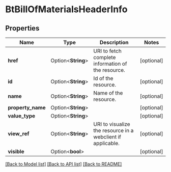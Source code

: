 # BtBillOfMaterialsHeaderInfo

## Properties

Name | Type | Description | Notes
------------ | ------------- | ------------- | -------------
**href** | Option<**String**> | URI to fetch complete information of the resource. | [optional]
**id** | Option<**String**> | Id of the resource. | [optional]
**name** | Option<**String**> | Name of the resource. | [optional]
**property_name** | Option<**String**> |  | [optional]
**value_type** | Option<**String**> |  | [optional]
**view_ref** | Option<**String**> | URI to visualize the resource in a webclient if applicable. | [optional]
**visible** | Option<**bool**> |  | [optional]

[[Back to Model list]](../README.md#documentation-for-models) [[Back to API list]](../README.md#documentation-for-api-endpoints) [[Back to README]](../README.md)


